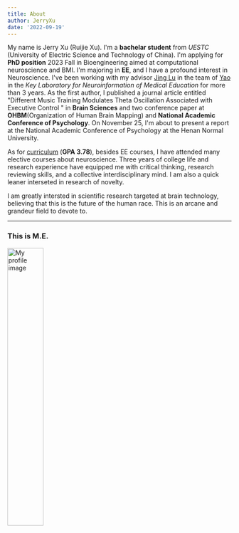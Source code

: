 ```yaml
---
title: About
author: JerryXu
date: '2022-09-19'
---
```

<p>
My name is Jerry Xu (Ruijie Xu). I'm a <strong>bachelar student</strong> from <em>UESTC</em> (University of Electric Science and Technology of China). I'm applying for <strong>PhD position</strong> 2023 Fall in Bioengineering aimed at computational neuroscience and BMI. I'm majoring in <strong>EE</strong>, and I have a profound interest in Neuroscience. I've been working with my advisor <a href="https://scholar.google.com/citations?user=OLWmCDYAAAAJ&hl=en&oi=sra">Jing Lu</a> in the team of <a href="https://scholar.google.com/citations?user=ClUoWqsAAAAJ&hl=en&oi=ao">Yao</a> in the <https://www.neuro.uestc.edu.cn/en/"><em> Key Laboratory for Neuroinformation of Medical Education </em></a> for more than 3 years. 
As the first author, I published a journal article entitled "Different Music Training Modulates Theta Oscillation Associated with Executive Control " in <strong>Brain Sciences</strong> and two conference paper at <strong>OHBM</strong>(Organization of Human Brain Mapping) and <strong>National Academic Conference of Psychology</strong>. On November 25, I'm about to present a report at the National Academic Conference of Psychology at the Henan Normal University.
</p>
<p>
As for <a href="/./Curriculum/" title="Grades and Cuuriculum Introduction">curriculum</a> (<strong>GPA 3.78</strong>), besides EE courses, I have attended many elective courses about neuroscience. Three years of college life and research experience have equipped me with critical thinking, research reviewing skills, and a collective interdisciplinary mind. I am also a quick leaner interseted in research of novelty.
</p> 
<p>
I am greatly intersted in scientific research targeted at brain technology, believing that this is the future of the human race. 
This is an arcane and grandeur field to devote to.
</p>
<hr>
<h3>This is M.E.</h3>
<img src="/./about_files/ME.jpg" alt="My profile image" width="40%" height="40%"/>
